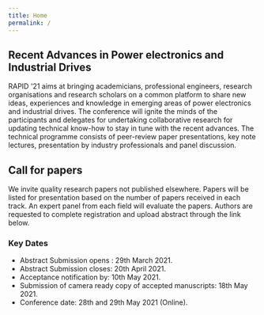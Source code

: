 ```yaml
---
title: Home
permalink: /
---
```



## Recent Advances in Power electronics and Industrial Drives

RAPID '21 aims at bringing academicians, professional engineers, research organisations and research scholars on a common platform to share new ideas, experiences and knowledge in emerging areas of power electronics and industrial drives. The conference will ignite the minds of the participants and delegates for undertaking collaborative research for updating technical know-how to stay in tune with the recent advances. The technical programme consists of peer-review paper presentations, key note lectures, presentation by industry professionals and panel discussion.

## Call for papers

We invite quality research papers not published elsewhere. Papers will be listed for presentation based on the number of papers received in each track. An expert panel from each field will evaluate the papers. Authors are requested to complete registration and upload abstract through the link below.

### Key Dates

- Abstract Submission opens : 29th March 2021.
- Abstract Submission closes: 20th April 2021.
- Acceptance notification by: 10th May 2021.
- Submission of camera ready copy of accepted manuscripts: 18th May 2021.
- Conference date: 28th and 29th May 2021 (Online).





